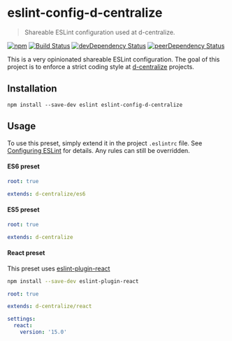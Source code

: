 # eslint-config-d-centralize

> Shareable ESLint configuration used at d-centralize.

[![npm](https://img.shields.io/npm/v/eslint-config-d-centralize.svg)][npm]
[![Build Status](https://img.shields.io/travis/dcentralize/eslint-config-d-centralize/master.svg)][Build Status]
[![devDependency Status](https://img.shields.io/david/dev/dcentralize/eslint-config-d-centralize.svg)][devDependency Status]
[![peerDependency Status](https://img.shields.io/david/peer/dcentralize/eslint-config-d-centralize.svg)][peerDependency Status]

This is a very opinionated shareable ESLint configuration. The goal of this project is to enforce a strict coding style at [d-centralize][d-centralize] projects.


## Installation

```
npm install --save-dev eslint eslint-config-d-centralize
```


## Usage

To use this preset, simply extend it in the project `.eslintrc` file. See [Configuring ESLint][Configuring ESLint] for details. Any rules can still be overridden.


#### ES6 preset

```yaml
root: true

extends: d-centralize/es6
```

#### ES5 preset

```yaml
root: true

extends: d-centralize
```

#### React preset

This preset uses [eslint-plugin-react][eslint-plugin-react]

```sh
npm install --save-dev eslint-plugin-react
```

```yaml
root: true

extends: d-centralize/react

settings:
  react:
    version: '15.0'
```


[Build Status]: https://travis-ci.org/dcentralize/eslint-config-d-centralize
[devDependency Status]: https://david-dm.org/dcentralize/eslint-config-d-centralize/?type=dev
[Configuring ESLint]: http://eslint.org/docs/user-guide/configuring
[d-centralize]: http://d-centralize.nl
[eslint-plugin-react]: https://www.npmjs.com/package/eslint-plugin-react
[npm]: https://www.npmjs.com/package/eslint-config-d-centralize
[peerDependency Status]: https://david-dm.org/dcentralize/eslint-config-d-centralize/?type=peer
